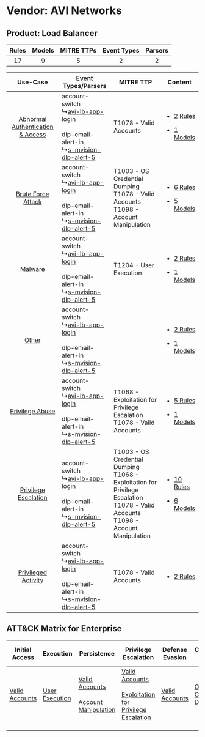 Vendor: AVI Networks
====================
Product: Load Balancer
----------------------
| Rules | Models | MITRE TTPs | Event Types | Parsers |
|:-----:|:------:|:----------:|:-----------:|:-------:|
|  17   |   9    |     5      |      2      |    2    |

|    Use-Case    | Event Types/Parsers    | MITRE TTP    | Content    |
|:----:| ---- | ---- | ---- |
| [Abnormal Authentication & Access](../../../UseCases/uc_abnormal_authentication_&_access.md) |  account-switch<br> ↳[avi-lb-app-login](Ps/pC_avilbapplogin.md)<br><br> dlp-email-alert-in<br> ↳[s-mvision-dlp-alert-5](Ps/pC_smvisiondlpalert5.md)<br> | T1078 - Valid Accounts<br>    | [<ul><li>2 Rules</li></ul><ul><li>1 Models</li></ul>](RM/r_m_avi_networks_load_balancer_Abnormal_Authentication_&_Access.md) |
|    [Brute Force Attack](../../../UseCases/uc_brute_force_attack.md)    |  account-switch<br> ↳[avi-lb-app-login](Ps/pC_avilbapplogin.md)<br><br> dlp-email-alert-in<br> ↳[s-mvision-dlp-alert-5](Ps/pC_smvisiondlpalert5.md)<br> | T1003 - OS Credential Dumping<br>T1078 - Valid Accounts<br>T1098 - Account Manipulation<br>    | [<ul><li>6 Rules</li></ul><ul><li>5 Models</li></ul>](RM/r_m_avi_networks_load_balancer_Brute_Force_Attack.md)    |
|    [Malware](../../../UseCases/uc_malware.md)    |  account-switch<br> ↳[avi-lb-app-login](Ps/pC_avilbapplogin.md)<br><br> dlp-email-alert-in<br> ↳[s-mvision-dlp-alert-5](Ps/pC_smvisiondlpalert5.md)<br> | T1204 - User Execution<br>    | [<ul><li>2 Rules</li></ul><ul><li>1 Models</li></ul>](RM/r_m_avi_networks_load_balancer_Malware.md)    |
|    [Other](../../../UseCases/uc_other.md)    |  account-switch<br> ↳[avi-lb-app-login](Ps/pC_avilbapplogin.md)<br><br> dlp-email-alert-in<br> ↳[s-mvision-dlp-alert-5](Ps/pC_smvisiondlpalert5.md)<br> |    | [<ul><li>2 Rules</li></ul><ul><li>1 Models</li></ul>](RM/r_m_avi_networks_load_balancer_Other.md)    |
|    [Privilege Abuse](../../../UseCases/uc_privilege_abuse.md)    |  account-switch<br> ↳[avi-lb-app-login](Ps/pC_avilbapplogin.md)<br><br> dlp-email-alert-in<br> ↳[s-mvision-dlp-alert-5](Ps/pC_smvisiondlpalert5.md)<br> | T1068 - Exploitation for Privilege Escalation<br>T1078 - Valid Accounts<br>    | [<ul><li>5 Rules</li></ul><ul><li>1 Models</li></ul>](RM/r_m_avi_networks_load_balancer_Privilege_Abuse.md)    |
|    [Privilege Escalation](../../../UseCases/uc_privilege_escalation.md)    |  account-switch<br> ↳[avi-lb-app-login](Ps/pC_avilbapplogin.md)<br><br> dlp-email-alert-in<br> ↳[s-mvision-dlp-alert-5](Ps/pC_smvisiondlpalert5.md)<br> | T1003 - OS Credential Dumping<br>T1068 - Exploitation for Privilege Escalation<br>T1078 - Valid Accounts<br>T1098 - Account Manipulation<br> | [<ul><li>10 Rules</li></ul><ul><li>6 Models</li></ul>](RM/r_m_avi_networks_load_balancer_Privilege_Escalation.md)    |
|    [Privileged Activity](../../../UseCases/uc_privileged_activity.md)    |  account-switch<br> ↳[avi-lb-app-login](Ps/pC_avilbapplogin.md)<br><br> dlp-email-alert-in<br> ↳[s-mvision-dlp-alert-5](Ps/pC_smvisiondlpalert5.md)<br> | T1078 - Valid Accounts<br>    | [<ul><li>2 Rules</li></ul>](RM/r_m_avi_networks_load_balancer_Privileged_Activity.md)    |

ATT&CK Matrix for Enterprise
----------------------------
| Initial Access                                                      | Execution                                                           | Persistence                                                                                                                                  | Privilege Escalation                                                                                                                                          | Defense Evasion                                                     | Credential Access                                                          | Discovery | Lateral Movement | Collection | Command and Control | Exfiltration | Impact |
| ------------------------------------------------------------------- | ------------------------------------------------------------------- | -------------------------------------------------------------------------------------------------------------------------------------------- | ------------------------------------------------------------------------------------------------------------------------------------------------------------- | ------------------------------------------------------------------- | -------------------------------------------------------------------------- | --------- | ---------------- | ---------- | ------------------- | ------------ | ------ |
| [Valid Accounts](https://attack.mitre.org/techniques/T1078)<br><br> | [User Execution](https://attack.mitre.org/techniques/T1204)<br><br> | [Valid Accounts](https://attack.mitre.org/techniques/T1078)<br><br>[Account Manipulation](https://attack.mitre.org/techniques/T1098)<br><br> | [Valid Accounts](https://attack.mitre.org/techniques/T1078)<br><br>[Exploitation for Privilege Escalation](https://attack.mitre.org/techniques/T1068)<br><br> | [Valid Accounts](https://attack.mitre.org/techniques/T1078)<br><br> | [OS Credential Dumping](https://attack.mitre.org/techniques/T1003)<br><br> |           |                  |            |                     |              |        |